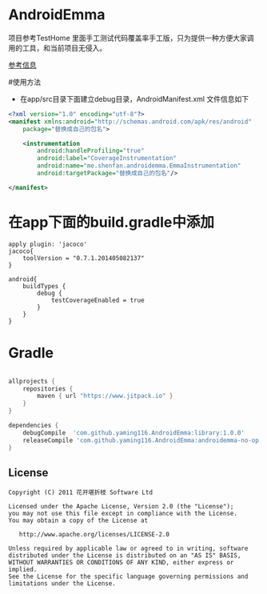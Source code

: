 AndroidEmma
====

项目参考TestHome 里面手工测试代码覆盖率手工版，只为提供一种方便大家调用的工具，和当前项目无侵入。

[参考信息](https://testerhome.com/wiki/androidcodecoveragebydockerq) 


#使用方法

* 在app/src目录下面建立debug目录，AndroidManifest.xml 文件信息如下

```xml
<?xml version="1.0" encoding="utf-8"?>
<manifest xmlns:android="http://schemas.android.com/apk/res/android"
    package="替换成自己的包名">

    <instrumentation
        android:handleProfiling="true"
        android:label="CoverageInstrumentation"
        android:name="me.shenfan.androidemma.EmmaInstrumentation"
        android:targetPackage="替换成自己的包名"/>

</manifest>
```


# 在app下面的build.gradle中添加

```
apply plugin: 'jacoco'
jacoco{
    toolVersion = "0.7.1.201405082137"
}

android{
    buildTypes {
        debug {
            testCoverageEnabled = true
        }   
    }
}
```

# Gradle

```groovy

allprojects {
    repositories {
        maven { url "https://www.jitpack.io" }
    }
}

dependencies {
    debugCompile  'com.github.yaming116.AndroidEmma:library:1.0.0'
    releaseCompile 'com.github.yaming116.AndroidEmma:androidemma-no-op:1.0.0'
}
```

License
-------

    Copyright (C) 2011 花开堪折枝 Software Ltd

    Licensed under the Apache License, Version 2.0 (the "License");
    you may not use this file except in compliance with the License.
    You may obtain a copy of the License at

       http://www.apache.org/licenses/LICENSE-2.0

    Unless required by applicable law or agreed to in writing, software
    distributed under the License is distributed on an "AS IS" BASIS,
    WITHOUT WARRANTIES OR CONDITIONS OF ANY KIND, either express or implied.
    See the License for the specific language governing permissions and
    limitations under the License.


